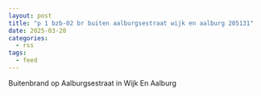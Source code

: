 ```yaml
---
layout: post
title: "p 1 bzb-02 br buiten aalburgsestraat wijk en aalburg 205131"
date: 2025-03-20
categories: 
  - rss
tags: 
  - feed
---
```


Buitenbrand op Aalburgsestraat in Wijk En Aalburg

